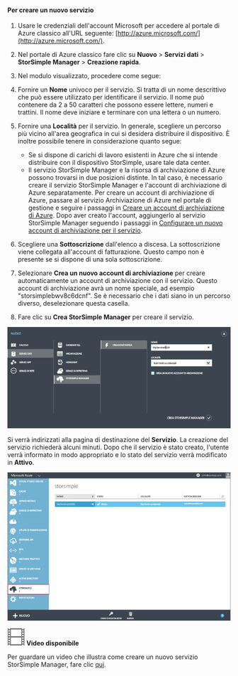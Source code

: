 <!--author=alkohli last changed: 12/1/15-->


#### Per creare un nuovo servizio

1. Usare le credenziali dell'account Microsoft per accedere al portale di Azure classico all'URL seguente: [http://azure.microsoft.com/](http://azure.microsoft.com/).

2. Nel portale di Azure classico fare clic su **Nuovo** > **Servizi dati** > **StorSimple Manager** > **Creazione rapida**.

3. Nel modulo visualizzato, procedere come segue:
  1. Fornire un **Nome** univoco per il servizio. Si tratta di un nome descrittivo che può essere utilizzato per identificare il servizio. Il nome può contenere da 2 a 50 caratteri che possono essere lettere, numeri e trattini. Il nome deve iniziare e terminare con una lettera o un numero.
  2. Fornire una **Località** per il servizio. In generale, scegliere un percorso più vicino all'area geografica in cui si desidera distribuire il dispositivo. È inoltre possibile tenere in considerazione quanto segue: 
	 
		- Se si dispone di carichi di lavoro esistenti in Azure che si intende distribuire con il dispositivo StorSimple, usare tale data center.
		- Il servizio StorSimple Manager e la risorsa di archiviazione di Azure possono trovarsi in due posizioni distinte. In tal caso, è necessario creare il servizio StorSimple Manager e l'account di archiviazione di Azure separatamente. Per creare un account di archiviazione di Azure, passare al servizio Archiviazione di Azure nel portale di gestione e seguire i passaggi in [Creare un account di archiviazione di Azure](storage-create-storage-account.md#create-a-storage-account). Dopo aver creato l'account, aggiungerlo al servizio StorSimple Manager seguendo i passaggi in [Configurare un nuovo account di archiviazione per il servizio](storsimple-deployment-walkthrough.md#configure-a-new-storage-account-for-the-service).
		 
  3. Scegliere una **Sottoscrizione** dall'elenco a discesa. La sottoscrizione viene collegata all'account di fatturazione. Questo campo non è presente se si dispone di una sola sottoscrizione.
  4. Selezionare **Crea un nuovo account di archiviazione** per creare automaticamente un account di archiviazione con il servizio. Questo account di archiviazione avrà un nome speciale, ad esempio "storsimplebwv8c6dcnf". Se è necessario che i dati siano in un percorso diverso, deselezionare questa casella. 
  5. Fare clic su **Crea StorSimple Manager** per creare il servizio.

   ![Crea StorSimple Manager](./media/storsimple-create-new-service/HCS_CreateAService-include.png)

  Si verrà indirizzati alla pagina di destinazione del **Servizio**. La creazione del servizio richiederà alcuni minuti. Dopo che il servizio è stato creato, l'utente verrà informato in modo appropriato e lo stato del servizio verrà modificato in **Attivo**.
 
   ![Creazione del servizio](./media/storsimple-create-new-service/HCS_StorSimpleManagerServicePage-include.png)

![Video disponibile](./media/storsimple-create-new-service/Video_icon.png) **Video disponibile**

Per guardare un video che illustra come creare un nuovo servizio StorSimple Manager, fare clic [qui](http://azure.microsoft.com/documentation/videos/create-a-storsimple-manager-service/).

<!---HONumber=AcomDC_1203_2015-->